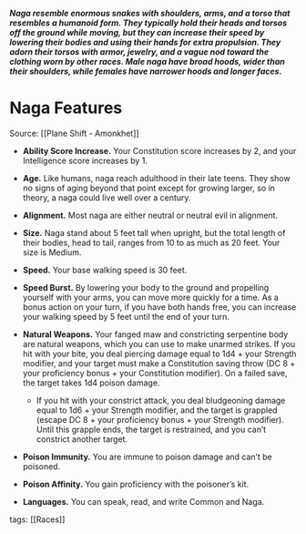 _**Naga resemble enormous snakes with shoulders, arms, and a torso that resembles a humanoid form. They typically hold their heads and torsos off the ground while moving, but they can increase their speed by lowering their bodies and using their hands for extra propulsion. They adorn their torsos with armor, jewelry, and a vague nod toward the clothing worn by other races. Male naga have broad hoods, wider than their shoulders, while females have narrower hoods and longer faces.**_

# Naga Features

Source: [[Plane Shift - Amonkhet]]

-   **Ability Score Increase.** Your Constitution score increases by 2, and your Intelligence score increases by 1.

-   **Age.** Like humans, naga reach adulthood in their late teens. They show no signs of aging beyond that point except for growing larger, so in theory, a naga could live well over a century.

-   **Alignment.** Most naga are either neutral or neutral evil in alignment.

-   **Size.** Naga stand about 5 feet tall when upright, but the total length of their bodies, head to tail, ranges from 10 to as much as 20 feet. Your size is Medium.

-   **Speed.** Your base walking speed is 30 feet.

-   **Speed Burst.** By lowering your body to the ground and propelling yourself with your arms, you can move more quickly for a time. As a bonus action on your turn, if you have both hands free, you can increase your walking speed by 5 feet until the end of your turn.

-   **Natural Weapons.** Your fanged maw and constricting serpentine body are natural weapons, which you can use to make unarmed strikes. If you hit with your bite, you deal piercing damage equal to 1d4 + your Strength modifier, and your target must make a Constitution saving throw (DC 8 + your proficiency bonus + your Constitution modifier). On a failed save, the target takes 1d4 poison damage.
    -   If you hit with your constrict attack, you deal bludgeoning damage equal to 1d6 + your Strength modifier, and the target is grappled (escape DC 8 + your proficiency bonus + your Strength modifier). Until this grapple ends, the target is restrained, and you can’t constrict another target.

-   **Poison Immunity.** You are immune to poison damage and can’t be poisoned.

-   **Poison Affinity.** You gain proficiency with the poisoner’s kit.

-   **Languages.** You can speak, read, and write Common and Naga.

tags: [[Races]]